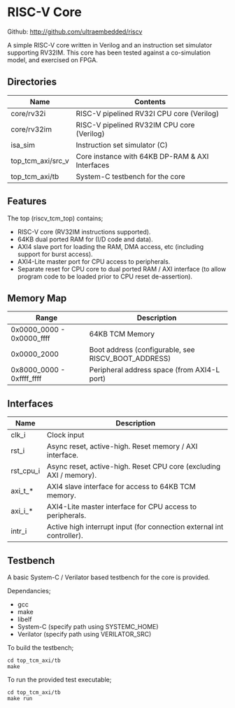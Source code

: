 # RISC-V Core

Github: http://github.com/ultraembedded/riscv

A simple RISC-V core written in Verilog and an instruction set simulator supporting RV32IM.
This core has been tested against a co-simulation model, and exercised on FPGA.

## Directories

| Name               | Contents                                         |
| ------------------ | ------------------------------------------------ |
| core/rv32i         | RISC-V pipelined RV32I CPU core (Verilog)        |
| core/rv32im        | RISC-V pipelined RV32IM CPU core (Verilog)       |
| isa_sim            | Instruction set simulator (C)                    |
| top_tcm_axi/src_v  | Core instance with 64KB DP-RAM & AXI Interfaces  |
| top_tcm_axi/tb     | System-C testbench for the core                  |

## Features

The top (riscv_tcm_top) contains;
* RISC-V core (RV32IM instructions supported).
* 64KB dual ported RAM for (I/D code and data).
* AXI4 slave port for loading the RAM, DMA access, etc (including support for burst access).
* AXI4-Lite master port for CPU access to peripherals.
* Separate reset for CPU core to dual ported RAM / AXI interface (to allow program code to be loaded prior to CPU reset de-assertion).

## Memory Map

| Range                     | Description                                         |
| ------------------------- | --------------------------------------------------- |
| 0x0000_0000 - 0x0000_ffff | 64KB TCM Memory                                     |
| 0x0000_2000               | Boot address (configurable, see RISCV_BOOT_ADDRESS) |
| 0x8000_0000 - 0xffff_ffff | Peripheral address space (from AXI4-L port)         |

## Interfaces

| Name         | Description                                                           |
| ------------ | --------------------------------------------------------------------- |
| clk_i        | Clock input                                                           |
| rst_i        | Async reset, active-high. Reset memory / AXI interface.               |
| rst_cpu_i    | Async reset, active-high. Reset CPU core (excluding AXI / memory).    |
| axi_t_*      | AXI4 slave interface for access to 64KB TCM memory.                   |
| axi_i_*      | AXI4-Lite master interface for CPU access to peripherals.             |
| intr_i       | Active high interrupt input (for connection external int controller). |

## Testbench

A basic System-C / Verilator based testbench for the core is provided.

Dependancies;
* gcc
* make
* libelf
* System-C (specify path using SYSTEMC_HOME)
* Verilator (specify path using VERILATOR_SRC)

To build the testbench;
```
cd top_tcm_axi/tb
make
````

To run the provided test executable;
```
cd top_tcm_axi/tb
make run
````
